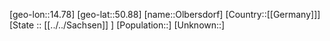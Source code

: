 ﻿---
location: [50.88,14.78]
type: City
tags:
- geo/City


SpocWebEntityId: 33085
isDeleted: false
confidential: public

---
[geo-lon::14.78]
[geo-lat::50.88]
[name::Olbersdorf]
[Country::[[Germany]]]
[State :: [[../../Sachsen]] ]
[Population::]
[Unknown::]

